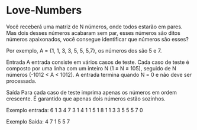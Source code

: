 # Love-Numbers
Você receberá uma matriz de N números, onde todos estarão em pares. Mas dois desses números acabaram sem par, esses números são ditos números apaixonados, você consegue identificar que números são esses?

Por exemplo, A = {1, 1, 3, 3, 5, 5, 5,7}, os números dos são 5 e 7.

Entrada
A entrada consiste em vários casos de teste. Cada caso de teste é composto por uma linha com um inteiro N (1 ≤ N ≤ 105), seguido de N números (-1012 < A < 1012). A entrada termina quando N = 0 e não deve ser processada.

Saída
Para cada caso de teste imprima apenas os números  em ordem crescente. É garantido que apenas dois números estão sozinhos.


Exemplo entrada:
6
1 3 4 7 3 1
4
1 1 5 1
8
1 1 3 3 5 5 5 7
0


Exemplo Saída:
4 7
1 5
5 7
